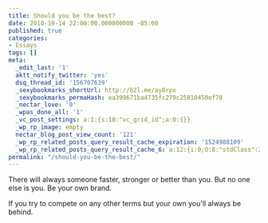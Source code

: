```yaml
---
title: Should you be the best?
date: 2010-10-14 22:00:00.000000000 -05:00
published: true
categories:
- Essays
tags: []
meta:
  _edit_last: '1'
  aktt_notify_twitter: 'yes'
  dsq_thread_id: '156707639'
  _sexybookmarks_shortUrl: http://b2l.me/ay8rpx
  _sexybookmarks_permaHash: ea399671ba4735fc279c25810450ef78
  _nectar_love: '0'
  _wpas_done_all: '1'
  _vc_post_settings: a:1:{s:10:"vc_grid_id";a:0:{}}
  _wp_rp_image: empty
  nectar_blog_post_view_count: '121'
  _wp_rp_related_posts_query_result_cache_expiration: '1524988109'
  _wp_rp_related_posts_query_result_cache_6: a:12:{i:0;O:8:"stdClass":2:{s:7:"post_id";s:4:"4420";s:5:"score";s:18:"10.971129486161791";}i:1;O:8:"stdClass":2:{s:7:"post_id";s:4:"3123";s:5:"score";s:18:"10.971129486161791";}i:2;O:8:"stdClass":2:{s:7:"post_id";s:4:"2813";s:5:"score";s:18:"10.971129486161791";}i:3;O:8:"stdClass":2:{s:7:"post_id";s:2:"25";s:5:"score";s:18:"10.971129486161791";}i:4;O:8:"stdClass":2:{s:7:"post_id";s:4:"8477";s:5:"score";s:20:"0.020993729582306875";}i:5;O:8:"stdClass":2:{s:7:"post_id";s:4:"8470";s:5:"score";s:20:"0.020993729582306875";}i:6;O:8:"stdClass":2:{s:7:"post_id";s:4:"8434";s:5:"score";s:20:"0.020993729582306875";}i:7;O:8:"stdClass":2:{s:7:"post_id";s:4:"8369";s:5:"score";s:20:"0.020993729582306875";}i:8;O:8:"stdClass":2:{s:7:"post_id";s:4:"8368";s:5:"score";s:20:"0.020993729582306875";}i:9;O:8:"stdClass":2:{s:7:"post_id";s:4:"8367";s:5:"score";s:20:"0.020993729582306875";}i:10;O:8:"stdClass":2:{s:7:"post_id";s:4:"8360";s:5:"score";s:20:"0.020993729582306875";}i:11;O:8:"stdClass":2:{s:7:"post_id";s:4:"8352";s:5:"score";s:20:"0.020993729582306875";}}
permalink: "/should-you-be-the-best/"
---
```

There will always someone faster, stronger or better than you. But no one else is you. Be your own brand.

If you try to compete on any other terms but your own you'll always be behind.
